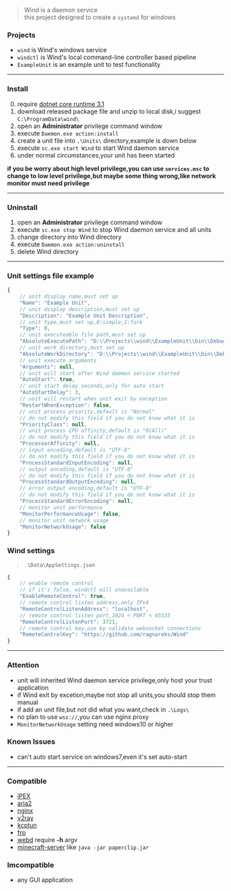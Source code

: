 > Wind is a daemon service  
> this project designed to create a `systemd` for windows

### Projects
- `wind` is Wind's windows service
- `windctl` is Wind's local command-line controller based pipeline
- `ExampleUnit` is an example unit to test functionality

****

### Install
0. require [dotnet core runtime 3.1](https://dotnet.microsoft.com/download/dotnet-core/3.1)
1. download released package file and unzip to local disk,i suggest `C:\ProgramData\wind\`
2. open an **Administrator** privilege command window
3. execute `Daemon.exe action:install`
4. create a unit file into `.\Units\` directory,example is down below
5. execute `sc.exe start Wind` to start Wind daemon service
6. under normal circumstances,your unit has been started

**if you be worry about high level privilege,you can use `services.msc` to change to low level privilege,but maybe some thing wrong,like network monitor must need privilege**

****

### Uninstall
1. open an **Administrator** privilege command window
2. execute `sc.exe stop Wind` to stop Wind daemon service and all units
3. change directory into Wind directory
4. execute `Daemon.exe action:uninstall`
5. delete Wind directory

****

### Unit settings file example
```javascript
{
    // unit display name,must set up
    "Name": "Example Unit",
    // unit display description,must set up
    "Description": "Example Unit Description",
    // unit type,must set up,0:simple,1:fork
    "Type": 0,
    // unit executeable file path,must set up
    "AbsoluteExecutePath": "D:\\Projects\\wind\\ExampleUnit\\bin\\Debug\\netcoreapp3.1\\ExampleUnit.exe",
    // unit work directory,must set up
    "AbsoluteWorkDirectory": "D:\\Projects\\wind\\ExampleUnit\\bin\\Debug\\netcoreapp3.1",
    // unit execute arguments
    "Arguments": null,
    // unit will start after Wind daemon service started
    "AutoStart": true,
    // unit start delay seconds,only for auto start
    "AutoStartDelay": 3,
    // unit will restart when unit exit by exception
    "RestartWhenException": false,
    // unit process priority,default is "Normal"
    // do not modify this field if you do not know what it is
    "PriorityClass": null,
    // unit process CPU affinity,default is "0(All)"
    // do not modify this field if you do not know what it is
    "ProcessorAffinity": null,
    // input encoding,default is "UTF-8"
    // do not modify this field if you do not know what it is
    "ProcessStandardInputEncoding": null,
    // output encoding,default is "UTF-8"
    // do not modify this field if you do not know what it is
    "ProcessStandardOutputEncoding": null,
    // error output encoding,default is "UTF-8"
    // do not modify this field if you do not know what it is
    "ProcessStandardErrorEncoding": null,
    // monitor unit performance
    "MonitorPerformanceUsage": false,
    // monitor unit network usage
    "MonitorNetworkUsage": false
}
```

### Wind settings
> `.\Data\AppSettings.json`
```javascript
{
    // enable remote control
    // if it's false, windctl will unavailable
    "EnableRemoteControl": true,
    // remote control listen address,only IPv4
    "RemoteControlListenAddress": "localhost",
    // remote control listen port,1024 < PORT < 65535
    "RemoteControlListenPort": 3721,
    // remote control key,use by validate websocket connections
    "RemoteControlKey": "https://github.com/ragnaroks/Wind"
}
```

****

### Attention
- unit will inherited Wind daemon service privilege,only host your trust application
- if Wind exit by excetion,maybe not stop all units,you should stop them manual
- if add an unit file,but not did what you want,check in `.\Logs\`
- no plan to use `wss://`,you can use nginx proxy
- `MonitorNetworkUsage` setting need windows10 or higher

### Known Issues
- can't auto start service on windows7,even it's set auto-start

****

### Compatible
- [iPEX](https://github.com/ragnaroks/ipex)
- [aria2](https://github.com/aria2/aria2)
- [nginx](https://github.com/nginx/nginx)
- [v2ray](https://github.com/v2ray/v2ray-core)
- [kcptun](https://github.com/xtaci/kcptun)
- [frp](https://github.com/fatedier/frp)
- [webd](https://webd.cf/) require **-h** argv
- [minecraft-server](https://github.com/PaperMC) like `java -jar paperclip.jar`

### Imcompatible
- any GUI application
